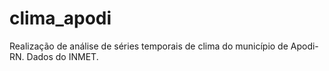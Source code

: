 # clima_apodi
Realização de análise de séries temporais de clima do município de Apodi-RN. Dados do INMET.
